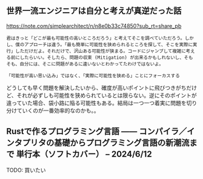 ## 世界一流エンジニアは自分と考えが真逆だった話

https://note.com/simplearchitect/n/n8e0b33c74850?sub_rt=share_pb

```
君はきっと「どこが最も可能性の高いところだろう」と考えてそこを調べていただろう。しかし、僕のアプローチは違う。「最も簡単に可能性を狭められるところを探して、そこを実際に実行」しただけだよ。それだけで、沢山ある可能性が狭まる。コードにジャンプして複雑に考える前にしたらいい。そしたら、問題の収束 (Mitigation) が出来るかもしれないし、そもそも、自分には、そこに問題があるに違いないとわかってたわけではないよ。
```

```
「可能性が高い思い込み」ではなく、「実際に可能性を狭める」ことにフォーカスする
```

どうしても早く問題を解決したいから、確度が高いポイントに飛びつきがちだけど、それが必ずしも可能性を狭められているとは限らない。逆にそのポイントが違っていた場合、袋小路に陥る可能性もある。結局は一つ一つ着実に問題を切り分けていくのが一番効率的なのかも。。

## Rustで作るプログラミング言語 —— コンパイラ／インタプリタの基礎からプログラミング言語の新潮流まで 単行本（ソフトカバー） – 2024/6/12

TODO: 買いたい